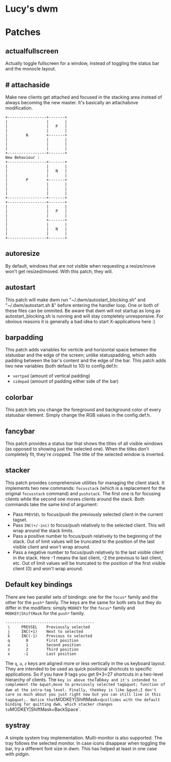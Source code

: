 # Lucy's dwm

# Patches

## actualfullscreen
Actually toggle fullscreen for a window, instead of toggling the status bar and the monocle layout.

## # attachaside
Make new clients get attached and focused in the stacking area instead of
always becoming the new master. It's basically an attachabove modification.
```Original behaviour :
+-----------------+-------+
|                 |       |
|                 |   P   |
|                 |       |
|        N        +-------+
|                 |       |
|                 |       |
|                 |       |
+-----------------+-------+
New Behaviour :
+-----------------+-------+
|                 |       |
|                 |   N   |
|                 |       |
|        P        +-------+
|                 |       |
|                 |       |
|                 |       |
+-----------------+-------+
+-----------------+-------+
|                 |       |
|                 |   P   |
|                 |       |
|                 +-------+
|                 |       |
|                 |   N   |
|                 |       |
+-----------------+-------+
```


## autoresize
By default, windows that are not visible when requesting a resize/move won't
get resized/moved. With this patch, they will.

## autostart
This patch will make dwm run &quot;~/.dwm/autostart_blocking.sh&quot; and
&quot;~/.dwm/autostart.sh &amp;&quot; before entering the handler loop. One or both of these
files can be ommited.
Be aware that dwm will not startup as long as autostart_blocking.sh is running
and will stay completely unresponsive. For obvious reasons it is generally a
bad idea to start X-applications here :)

## barpadding
This patch adds variables for verticle and horizontal space between the statusbar and the edge of the screen; unlike statuspadding, which adds padding between the bar's content and the edge of the bar. This patch adds two new variables (both default to 10) to config.def.h:

- `vertpad` (amount of vertical padding)
- `sidepad` (amount of padding either side of the bar)

## colorbar
This patch lets you change the foreground and 
background color of every statusbar element.
Simply change the RGB values in the config.def.h.

## fancybar
This patch provides a status bar that shows the titles of all visible windows
(as opposed to showing just the selected one). When the titles don't completely
fit, they're cropped. The title of the selected window is inverted.

## stacker
This patch provides comprehensive utilities for managing the client stack. It
implements two new commands: `focusstack` (which is a replacement for the
original `focusstack` command) and `pushstack`. The first one is for focusing
clients while the second one moves clients around the stack. Both commands take
the same kind of argument:

- Pass `PREVSEL` to focus/push the previously selected client in the current
tagset.
- Pass `INC(+/-inc)` to focus/push relatively to the selected client. This will
wrap around the stack limits.
- Pass a positive number to focus/push relatively to the beginning of the
stack. Out of limit values will be truncated to the position of the last
visible client and won't wrap
around.
- Pass a negative number to focus/push relatively to the last visible client in
the stack. Here -1 means the last client, -2 the previous to last client, etc.
Out of limit values will be truncated to the position of the first visible
client (0) and won't wrap around.

## Default key bindings
There are two parallel sets of bindings: one for the `focus*` family and the
other for the `push*` family. The keys are the same for both sets but they do
differ in the modifiers: simply `MODKEY` for the `focus*` family and
`MODKEY|ShiftMask` for the `push*` family.
``` Key   Argument   Description
---------------------------------------
 \     PREVSEL    Previously selected
 j     INC(+1)    Next to selected
 k     INC(-1)    Previous to selected
 q       0        First position
 a       1        Second position
 z       2        Third position
 x      -1        Last position
```
The `q`, `a`, `z` keys are aligned more or less vertically in the us keyboard
layout. They are intended to be used as quick positional shortcuts to specific
applications. So if you have 9 tags you get 9*3=27 shortcuts in a two-level
hierarchy of clients. The ` key is above the `Tab` key and it's intended to
complement the &quot;move to previously selected tag&quot; function of dwm at the
intra-tag level. Finally, the `x` key is like &quot;I don't care so much about you
just right now but you can still live in this tag&quot;.
Notice that `MODKEY|ShiftMask+q` collides with the default binding for quitting
dwm, which stacker changes to `MODKEY|ShiftMask+BackSpace`.

## systray
A simple system tray implementation. Multi-monitor is also supported. The tray
follows the selected monitor.
In case icons disappear when toggling the bar, try a different font size
in dwm. This has helped at least in one case with pidgin.


